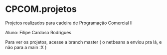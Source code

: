 # CPCOM.projetos
Projetos realizados para cadeira de Programação Comercial II 

Aluno: Filipe Cardoso Rodrigues

Para ver os projetos, acesse a branch master ( o netbeans a enviou pra lá, e não para a main :X )
